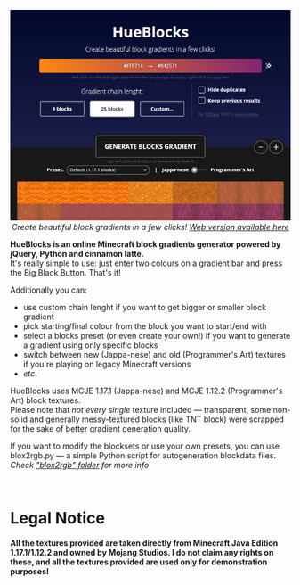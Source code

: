 <p align=center><a href="https://1280px.github.io/hueblocks"><img src="https://raw.githubusercontent.com/1280px/hueblocks/master/readme-pic.png"></a><br>
<i>Create beautiful block gradients in a few clicks! <a href="https://1280px.github.io/hueblocks">Web version available here</a></i></p>

<b>HueBlocks is an online Minecraft block gradients generator powered by jQuery, Python and cinnamon latte. </b>
<br>It's really simple to use: just enter two colours on a gradient bar and press the Big Black Button. That's it!

Additionally you can:<ul>
<li>use custom chain lenght if you want to get bigger or smaller block gradient
<li>pick starting/final colour from the block you want to start/end with
<li>select a blocks preset (or even create your own!) if you want to generate a gradient using only specific blocks
<li>switch between new (Jappa-nese) and old (Programmer's Art) textures if you're playing on legacy Minecraft versions
<li><i>etc.</i></ul>

HueBlocks uses MCJE 1.17.1 (Jappa-nese) and MCJE 1.12.2 (Programmer's Art) block textures. 
<br>Please note that <i>not every single</i> texture included — transparent, some non-solid and generally messy-textured blocks (like TNT block) were scrapped for the sake of better gradient generation quality.

If you want to modify the blocksets or use your own presets, you can use blox2rgb.py — a simple Python script for autogeneration blockdata files. <i>Check <a href="https://github.com/1280px/hueblocks/tree/main/data/!!%20blox2rgb">"blox2rgb" folder</a> for more info</i>


<br><h1>Legal Notice</h1>
<b>All the textures provided are taken directly from Minecraft Java Edition 1.17.1/1.12.2 and owned by Mojang Studios. I do not claim any rights on these, and all the textures provided are used only for demonstration purposes!</b>
